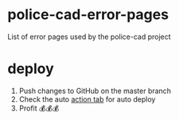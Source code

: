 # police-cad-error-pages
List of error pages used by the police-cad project

# deploy

1. Push changes to GitHub on the master branch
1. Check the auto [action tab](https://github.com/Linesmerrill/police-cad-error-pages/actions) for auto deploy 
1. Profit 💰💰💰